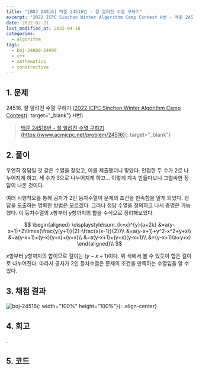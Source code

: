 ```yaml
---
title: "[BOJ 24516] 백준 24516번 - 잘 알려진 수열 구하기"
excerpt: "2022 ICPC Sinchon Winter Algorithm Camp Contest H번 - 백준 24516번 잘 알려진 수열 구하기 풀이"
date: 2022-02-21
last_modified_at: 2022-04-16
categories:
  - algorithm
tags:
  - boj-24000-24999
  - c++
  - mathematics
  - constructive
---
```


## 1. 문제
$24516$. 잘 알려진 수열 구하기 ([2022 ICPC Sinchon Winter Algorithm Camp Contest](https://burningfalls.github.io/contest/2022-swac-baekjoon-contest/){: target="_blank"} H번)

> [백준 24516번 - 잘 알려진 수열 구하기 (https://www.acmicpc.net/problem/24516)](https://www.acmicpc.net/problem/24516){: target="_blank"}

## 2. 풀이

우연히 정답일 것 같은 수열을 찾았고, 이를 제출했더니 맞았다. 인접한 두 수가 $2$로 나누어지게 하고, 세 수가 $3$으로 나누어지게 하고… 이렇게 계속 만들다보니 그럴싸한 정답이 나온 것이다. 

여러 시행착오를 통해 공차가 $2$인 등차수열이 문제의 조건을 만족함을 알게 되었다. 정답을 도출하는 명확한 방법은 모르겠다. 그러나 정답 수열을 정의하고 나서 증명은 가능했다. 이 등차수열의 $x$항부터 $y$항까지의 합을 수식으로 정리해보았다.

$$
\begin{aligned}
\displaystyle\sum_{k=x}^{y}{a+2k}
&=a(y-x+1)+2\times(\frac{y(y+1)}{2}-\frac{x(x-1)}{2})\\
&=a(y-x+1)+y^2-x^2+y+x\\
&=a(y-x+1)+(y-x)(y+x)+(y+x)\\
&=a(y-x+1)+(y+x)(y-x+1)\\
&=(y-x+1)(a+y+x)
\end{aligned}\\
$$

$x$항부터 $y$항까지의 합이므로 길이는 $(y-x+1)$이다. 위 식에서 볼 수 있듯이 합은 길이로 나누어진다. 따라서 공차가 $2$인 등차수열은 문제의 조건을 만족하는 수열임을 알 수 있다.

## 3. 채점 결과

![boj-24516](https://user-images.githubusercontent.com/30232837/161198463-4f110231-237f-4798-a4eb-3e8ce4b91168.png "boj-24516"){: width="100%" height="100%"}{: .align-center}

## 4. 회고

.

## 5. 코드

<script src="https://gist.github.com/BurningFalls/af1be5f67a9e259b9ae98b37e25e8203.js"></script>